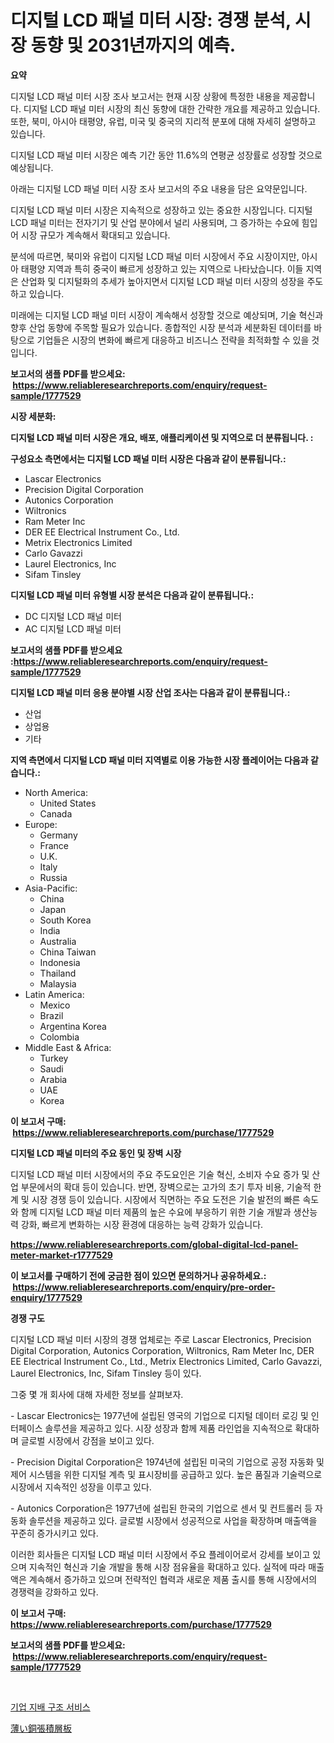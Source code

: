 <p><h1>디지털 LCD 패널 미터 시장: 경쟁 분석, 시장 동향 및 2031년까지의 예측.</h1></p><p><strong>요약</strong></p>
<p><p>디지털 LCD 패널 미터 시장 조사 보고서는 현재 시장 상황에 특정한 내용을 제공합니다. 디지털 LCD 패널 미터 시장의 최신 동향에 대한 간략한 개요를 제공하고 있습니다. 또한, 북미, 아시아 태평양, 유럽, 미국 및 중국의 지리적 분포에 대해 자세히 설명하고 있습니다. </p><p>디지털 LCD 패널 미터 시장은 예측 기간 동안 11.6%의 연평균 성장률로 성장할 것으로 예상됩니다. </p><p>아래는 디지털 LCD 패널 미터 시장 조사 보고서의 주요 내용을 담은 요약문입니다. </p><p>디지털 LCD 패널 미터 시장은 지속적으로 성장하고 있는 중요한 시장입니다. 디지털 LCD 패널 미터는 전자기기 및 산업 분야에서 널리 사용되며, 그 증가하는 수요에 힘입어 시장 규모가 계속해서 확대되고 있습니다. </p><p>분석에 따르면, 북미와 유럽이 디지털 LCD 패널 미터 시장에서 주요 시장이지만, 아시아 태평양 지역과 특히 중국이 빠르게 성장하고 있는 지역으로 나타났습니다. 이들 지역은 산업화 및 디지털화의 추세가 높아지면서 디지털 LCD 패널 미터 시장의 성장을 주도하고 있습니다. </p><p>미래에는 디지털 LCD 패널 미터 시장이 계속해서 성장할 것으로 예상되며, 기술 혁신과 향후 산업 동향에 주목할 필요가 있습니다. 종합적인 시장 분석과 세분화된 데이터를 바탕으로 기업들은 시장의 변화에 빠르게 대응하고 비즈니스 전략을 최적화할 수 있을 것입니다.</p></p>
<p><strong>보고서의 샘플 PDF를 받으세요: &nbsp;<a href="https://www.reliableresearchreports.com/enquiry/request-sample/1777529">https://www.reliableresearchreports.com/enquiry/request-sample/1777529</a></strong></p>
<p><strong>시장 세분화:</strong></p>
<p><strong> 디지털 LCD 패널 미터 시장은 개요, 배포, 애플리케이션 및 지역으로 더 분류됩니다. :</strong></p>
<p><strong>구성요소 측면에서는 디지털 LCD 패널 미터 시장은 다음과 같이 분류됩니다.:</strong></p>
<p><ul><li>Lascar Electronics</li><li>Precision Digital Corporation</li><li>Autonics Corporation</li><li>Wiltronics</li><li>Ram Meter Inc</li><li>DER EE Electrical Instrument Co., Ltd.</li><li>Metrix Electronics Limited</li><li>Carlo Gavazzi</li><li>Laurel Electronics, Inc</li><li>Sifam Tinsley</li></ul></p>
<p><strong> 디지털 LCD 패널 미터 유형별 시장 분석은 다음과 같이 분류됩니다.:</strong></p>
<p><ul><li>DC 디지털 LCD 패널 미터</li><li>AC 디지털 LCD 패널 미터</li></ul></p>
<p><strong>보고서의 샘플 PDF를 받으세요 :<a href="https://www.reliableresearchreports.com/enquiry/request-sample/1777529">https://www.reliableresearchreports.com/enquiry/request-sample/1777529</a></strong></p>
<p><strong> 디지털 LCD 패널 미터 응용 분야별 시장 산업 조사는 다음과 같이 분류됩니다.:</strong></p>
<p><ul><li>산업</li><li>상업용</li><li>기타</li></ul></p>
<p><strong>지역 측면에서 디지털 LCD 패널 미터 지역별로 이용 가능한 시장 플레이어는 다음과 같습니다.:</strong></p>
<p><ul>
    <li>
        North America:
        <ul>
            <li>United States</li>
            <li>Canada</li>
        </ul>
    </li>
    <li>
        Europe:
        <ul>
            <li>Germany</li>
            <li>France</li>
            <li>U.K.</li>
            <li>Italy</li>
            <li>Russia</li>
        </ul>
    </li>
    <li>
        Asia-Pacific:
        <ul>
            <li>China</li>
            <li>Japan</li>
            <li>South Korea</li>
            <li>India</li>
            <li>Australia</li>
            <li>China Taiwan</li>
            <li>Indonesia</li>
            <li>Thailand</li>
            <li>Malaysia</li>
        </ul>
    </li>
    <li>
        Latin America:
        <ul>
            <li>Mexico</li>
            <li>Brazil</li>
            <li>Argentina Korea</li>
            <li>Colombia</li>
        </ul>
    </li>
    <li>
        Middle East & Africa:
        <ul>
            <li>Turkey</li>
            <li>Saudi</li>
            <li>Arabia</li>
            <li>UAE</li>
            <li>Korea</li>
        </ul>
    </li>
    </ul></p>
<p><strong>이 보고서 구매: &nbsp;<a href="https://www.reliableresearchreports.com/purchase/1777529">https://www.reliableresearchreports.com/purchase/1777529</a></strong></p>
<p><strong>디지털 LCD 패널 미터의 주요 동인 및 장벽 시장</strong></p>
<p><p>디지털 LCD 패널 미터 시장에서의 주요 주도요인은 기술 혁신, 소비자 수요 증가 및 산업 부문에서의 확대 등이 있습니다. 반면, 장벽으로는 고가의 초기 투자 비용, 기술적 한계 및 시장 경쟁 등이 있습니다. 시장에서 직면하는 주요 도전은 기술 발전의 빠른 속도와 함께 디지털 LCD 패널 미터 제품의 높은 수요에 부응하기 위한 기술 개발과 생산능력 강화, 빠르게 변화하는 시장 환경에 대응하는 능력 강화가 있습니다.</p></p>
<p><strong><a href="https://www.reliableresearchreports.com/global-digital-lcd-panel-meter-market-r1777529">https://www.reliableresearchreports.com/global-digital-lcd-panel-meter-market-r1777529</a></strong></p>
<p><strong>이 보고서를 구매하기 전에 궁금한 점이 있으면 문의하거나 공유하세요.: &nbsp;<a href="https://www.reliableresearchreports.com/enquiry/pre-order-enquiry/1777529">https://www.reliableresearchreports.com/enquiry/pre-order-enquiry/1777529</a></strong></p>
<p><strong>경쟁 구도</strong></p>
<p><p>디지털 LCD 패널 미터 시장의 경쟁 업체로는 주로 Lascar Electronics, Precision Digital Corporation, Autonics Corporation, Wiltronics, Ram Meter Inc, DER EE Electrical Instrument Co., Ltd., Metrix Electronics Limited, Carlo Gavazzi, Laurel Electronics, Inc, Sifam Tinsley 등이 있다. </p><p>그중 몇 개 회사에 대해 자세한 정보를 살펴보자. </p><p>- Lascar Electronics는 1977년에 설립된 영국의 기업으로 디지털 데이터 로깅 및 인터페이스 솔루션을 제공하고 있다. 시장 성장과 함께 제품 라인업을 지속적으로 확대하며 글로벌 시장에서 강점을 보이고 있다.</p><p>- Precision Digital Corporation은 1974년에 설립된 미국의 기업으로 공정 자동화 및 제어 시스템을 위한 디지털 계측 및 표시장비를 공급하고 있다. 높은 품질과 기술력으로 시장에서 지속적인 성장을 이루고 있다.</p><p>- Autonics Corporation은 1977년에 설립된 한국의 기업으로 센서 및 컨트롤러 등 자동화 솔루션을 제공하고 있다. 글로벌 시장에서 성공적으로 사업을 확장하며 매출액을 꾸준히 증가시키고 있다.</p><p>이러한 회사들은 디지털 LCD 패널 미터 시장에서 주요 플레이어로서 강세를 보이고 있으며 지속적인 혁신과 기술 개발을 통해 시장 점유율을 확대하고 있다. 실적에 따라 매출액은 계속해서 증가하고 있으며 전략적인 협력과 새로운 제품 출시를 통해 시장에서의 경쟁력을 강화하고 있다.</p></p>
<p><strong>이 보고서 구매: &nbsp; <a href="https://www.reliableresearchreports.com/purchase/1777529">https://www.reliableresearchreports.com/purchase/1777529</a></strong></p>
<p><strong>보고서의 샘플 PDF를 받으세요: &nbsp;<a href="https://www.reliableresearchreports.com/enquiry/request-sample/1777529">https://www.reliableresearchreports.com/enquiry/request-sample/1777529</a></strong><strong></strong></p>
<p>&nbsp;</p>
<p><p><a href="https://github.com/crfsywufhm81415/Market-Research-Report-List-1/blob/main/235523726153.md">기업 지배 구조 서비스</a></p><p><a href="https://github.com/zekaoe592392/Market-Research-Report-List-1/blob/main/800933228608.md">薄い銅張積層板</a></p></p>